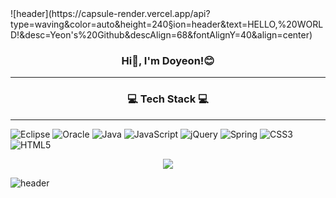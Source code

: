 <div align="cneter">
![header](https://capsule-render.vercel.app/api?type=waving&color=auto&height=240&section=header&text=HELLO,%20WORLD!&desc=Yeon's%20Github&descAlign=68&fontAlignY=40&align=center)

<h3><p align="center">Hi👋, I'm Doyeon!😊</p></h3>
<hr>

<h3><p align="center">💻 Tech Stack 💻</p></h3>
<hr>


![Eclipse](https://img.shields.io/badge/Eclipse-FE7A16.svg?style=for-the-badge&logo=Eclipse&logoColor=white)
![Oracle](https://img.shields.io/badge/Oracle-F80000?style=for-the-badge&logo=oracle&logoColor=white)
![Java](https://img.shields.io/badge/java-%23ED8B00.svg?style=for-the-badge&logo=java&logoColor=white)
![JavaScript](https://img.shields.io/badge/javascript-%23323330.svg?style=for-the-badge&logo=javascript&logoColor=%23F7DF1E)
![jQuery](https://img.shields.io/badge/jquery-%230769AD.svg?style=for-the-badge&logo=jquery&logoColor=white)
![Spring](https://img.shields.io/badge/spring-%236DB33F.svg?style=for-the-badge&logo=spring&logoColor=white)
![CSS3](https://img.shields.io/badge/css3-%231572B6.svg?style=for-the-badge&logo=css3&logoColor=white)
![HTML5](https://img.shields.io/badge/html5-%23E34F26.svg?style=for-the-badge&logo=html5&logoColor=white)


<p align="center"><a href="https://hits.seeyoufarm.com"><img src="https://hits.seeyoufarm.com/api/count/incr/badge.svg?url=https%3A%2F%2Fgithub.com%2FDOYEONKIMFILM%2Fhit-counter&count_bg=%23AAF5CA&title_bg=%23B1E5B1&icon=&icon_color=%23E7E7E7&title=HIT&edge_flat=false"/></a></p>

![header](https://capsule-render.vercel.app/api?type=waving&color=auto&height=100&section=footer&align=center)
</div>
